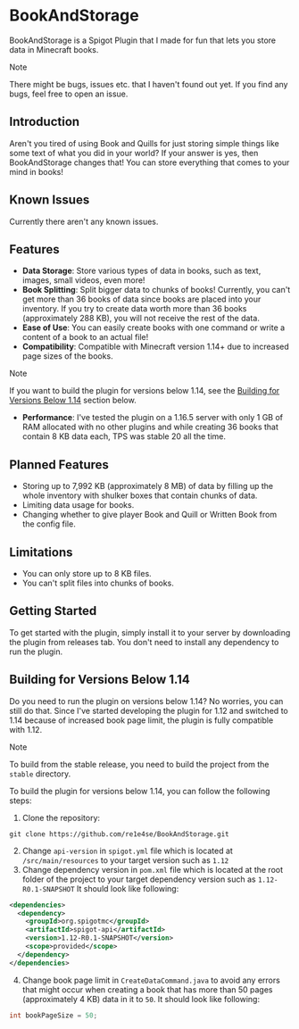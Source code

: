 # BookAndStorage
BookAndStorage is a Spigot Plugin that I made for fun that lets you store data in Minecraft books.
> [!NOTE]
> There might be bugs, issues etc. that I haven't found out yet. If you find any bugs, feel free to open an issue.

## Introduction
Aren't you tired of using Book and Quills for just storing simple things like some text of what you did in your world? If your answer is yes, then BookAndStorage changes that! You can store everything that comes to your mind in books!

## Known Issues
Currently there aren't any known issues.

## Features
- **Data Storage**: Store various types of data in books, such as text, images, small videos, even more!
- **Book Splitting**: Split bigger data to chunks of books! Currently, you can't get more than 36 books of data since books are placed into your inventory. If you try to create data worth more than 36 books (approximately 288 KB), you will not receive the rest of the data.
- **Ease of Use**: You can easily create books with one command or write a content of a book to an actual file!
- **Compatibility**: Compatible with Minecraft version 1.14+ due to increased page sizes of the books.
> [!NOTE]
> If you want to build the plugin for versions below 1.14, see the [Building for Versions Below 1.14](#building-for-versions-below-114) section below.
- **Performance**: I've tested the plugin on a 1.16.5 server with only 1 GB of RAM allocated with no other plugins and while creating 36 books that contain 8 KB data each, TPS was stable 20 all the time.

## Planned Features
- Storing up to 7,992 KB (approximately 8 MB) of data by filling up the whole inventory with shulker boxes that contain chunks of data.
- Limiting data usage for books.
- Changing whether to give player Book and Quill or Written Book from the config file.

## Limitations
- You can only store up to 8 KB files.
- You can't split files into chunks of books.

## Getting Started
To get started with the plugin, simply install it to your server by downloading the plugin from releases tab. You don't need to install any dependency to run the plugin.

## Building for Versions Below 1.14
Do you need to run the plugin on versions below 1.14? No worries, you can still do that. Since I've started developing the plugin for 1.12 and switched to 1.14 because of increased book page limit, the plugin is fully compatible with 1.12.
> [!NOTE]
> To build from the stable release, you need to build the project from the `stable` directory.

To build the plugin for versions below 1.14, you can follow the following steps:
1. Clone the repository:
```
git clone https://github.com/re1e4se/BookAndStorage.git
```
2. Change `api-version` in `spigot.yml` file which is located at `/src/main/resources` to your target version such as `1.12`
3. Change dependency version in `pom.xml` file which is located at the root folder of the project to your target dependency version such as `1.12-R0.1-SNAPSHOT` It should look like following:
```xml
<dependencies>
  <dependency>
    <groupId>org.spigotmc</groupId>
    <artifactId>spigot-api</artifactId>
    <version>1.12-R0.1-SNAPSHOT</version>
    <scope>provided</scope>
  </dependency>
</dependencies>
```
4. Change book page limit in `CreateDataCommand.java` to avoid any errors that might occur when creating a book that has more than 50 pages (approximately 4 KB) data in it to `50`. It should look like following:
```java
int bookPageSize = 50;
```
